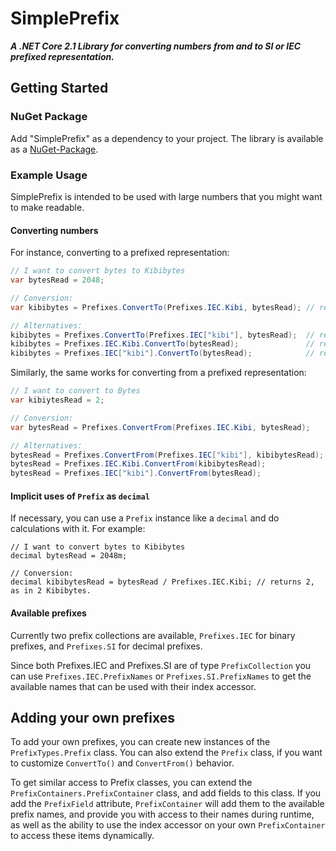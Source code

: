 # SimplePrefix

***A .NET Core 2.1 Library for converting numbers from and to SI or IEC prefixed representation.***

## Getting Started

### NuGet Package
Add "SimplePrefix" as a dependency to your project. The library is available as a [NuGet-Package](https://www.nuget.org/packages/SimplePrefix/).

### Example Usage

SimplePrefix is intended to be used with large numbers that you might want to make readable. 


#### Converting numbers
For instance, converting to a prefixed representation:

```c#
// I want to convert bytes to Kibibytes
var bytesRead = 2048;

// Conversion:
var kibibytes = Prefixes.ConvertTo(Prefixes.IEC.Kibi, bytesRead); // returns 2, as in 2 Kibibytes

// Alternatives:
kibibytes = Prefixes.ConvertTo(Prefixes.IEC["kibi"], bytesRead);  // returns 2, as in 2 Kibibytes
kibibytes = Prefixes.IEC.Kibi.ConvertTo(bytesRead);               // returns 2, as in 2 Kibibytes
kibibytes = Prefixes.IEC["kibi"].ConvertTo(bytesRead);            // returns 2, as in 2 Kibibytes
```

Similarly, the same works for converting from a prefixed representation:

```c#
// I want to convert to Bytes
var kibiytesRead = 2;

// Conversion:
var bytesRead = Prefixes.ConvertFrom(Prefixes.IEC.Kibi, bytesRead);    // returns 2048, as in 2048 Bytes

// Alternatives:
bytesRead = Prefixes.ConvertFrom(Prefixes.IEC["kibi"], kibibytesRead); // returns 2048, as in 2048 Bytes
bytesRead = Prefixes.IEC.Kibi.ConvertFrom(kibibytesRead);              // returns 2048, as in 2048 Bytes
bytesRead = Prefixes.IEC["kibi"].ConvertFrom(bytesRead);               // returns 2048, as in 2048 Bytes
```

#### Implicit uses of `Prefix` as `decimal`

If necessary, you can use a `Prefix` instance like a `decimal` and do calculations with it. For example:

```
// I want to convert bytes to Kibibytes
decimal bytesRead = 2048m;

// Conversion:
decimal kibibytesRead = bytesRead / Prefixes.IEC.Kibi; // returns 2, as in 2 Kibibytes.
```


#### Available prefixes

Currently two prefix collections are available, `Prefixes.IEC` for binary prefixes, and `Prefixes.SI` for decimal prefixes.

Since both Prefixes.IEC and Prefixes.SI are of type `PrefixCollection` you can use ```Prefixes.IEC.PrefixNames``` or ```Prefixes.SI.PrefixNames``` to get the available names that can be used with their index accessor.

## Adding your own prefixes

To add your own prefixes, you can create new instances of the `PrefixTypes.Prefix` class. You can also extend the `Prefix` class, if you want to customize `ConvertTo()` and `ConvertFrom()` behavior.

To get similar access to Prefix classes, you can extend the `PrefixContainers.PrefixContainer` class, and add fields to this class. If you add the `PrefixField` attribute, `PrefixContainer` will add them to the available prefix names, and provide you with access to their names during runtime, as well as the ability to use the index accessor on your own `PrefixContainer` to access these items dynamically.

